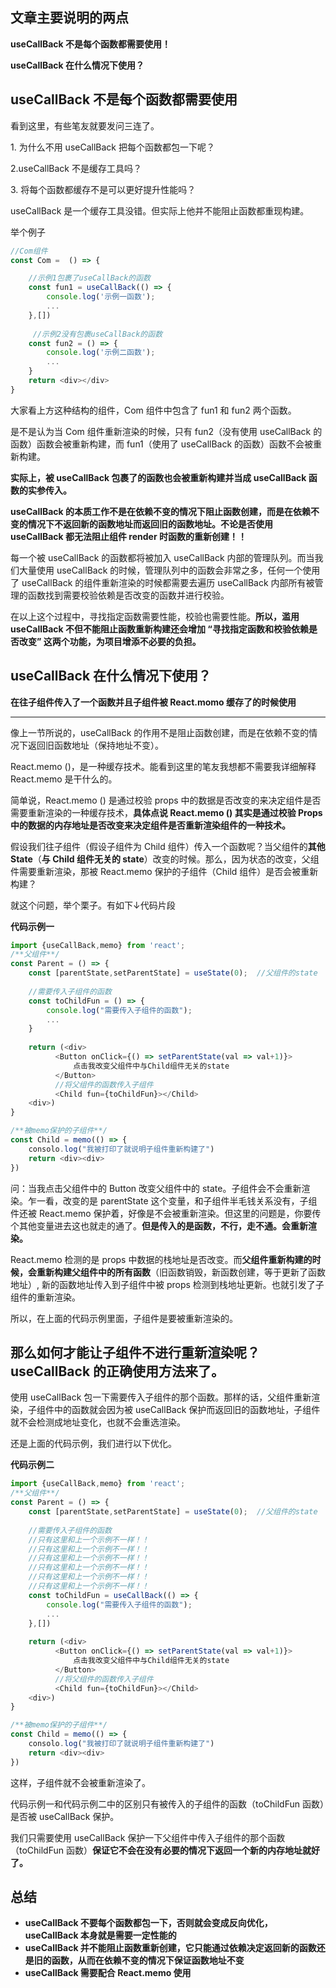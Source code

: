 ## 文章主要说明的两点

**useCallBack 不是每个函数都需要使用！**

**useCallBack 在什么情况下使用？**

## useCallBack 不是每个函数都需要使用

看到这里，有些笔友就要发问三连了。

1\. 为什么不用 useCallBack 把每个函数都包一下呢？

2.useCallBack 不是缓存工具吗？

3\. 将每个函数都缓存不是可以更好提升性能吗？

useCallBack 是一个缓存工具没错。但实际上他并不能阻止函数都重现构建。

举个例子

```js
//Com组件
const Com =  () => {

    //示例1包裹了useCallBack的函数
    const fun1 = useCallBack(() => {
        console.log('示例一函数');
        ...
    },[])
    
     //示例2没有包裹useCallBack的函数
    const fun2 = () => {
        console.log('示例二函数');
        ...
    }
    return <div></div>
}
```

大家看上方这种结构的组件，Com 组件中包含了 fun1 和 fun2 两个函数。

是不是认为当 Com 组件重新渲染的时候，只有 fun2（没有使用 useCallBack 的函数）函数会被重新构建，而 fun1（使用了 useCallBack 的函数）函数不会被重新构建。

**实际上，被 useCallBack 包裹了的函数也会被重新构建并当成 useCallBack 函数的实参传入。**

**useCallBack 的本质工作不是在依赖不变的情况下阻止函数创建，而是在依赖不变的情况下不返回新的函数地址而返回旧的函数地址。不论是否使用 useCallBack 都无法阻止组件 render 时函数的重新创建！！**

每一个被 useCallBack 的函数都将被加入 useCallBack 内部的管理队列。而当我们大量使用 useCallBack 的时候，管理队列中的函数会非常之多，任何一个使用了 useCallBack 的组件重新渲染的时候都需要去遍历 useCallBack 内部所有被管理的函数找到需要校验依赖是否改变的函数并进行校验。

在以上这个过程中，寻找指定函数需要性能，校验也需要性能。**所以，滥用 useCallBack 不但不能阻止函数重新构建还会增加 “寻找指定函数和校验依赖是否改变” 这两个功能，为项目增添不必要的负担。**

## useCallBack 在什么情况下使用？

**在往子组件传入了一个函数并且子组件被 React.momo 缓存了的时候使用**

***

像上一节所说的，useCallBack 的作用不是阻止函数创建，而是在依赖不变的情况下返回旧函数地址（保持地址不变）。

React.memo ()，是一种缓存技术。能看到这里的笔友我想都不需要我详细解释 React.memo 是干什么的。

简单说，React.memo () 是通过校验 props 中的数据是否改变的来决定组件是否需要重新渲染的一种缓存技术，**具体点说 React.memo () 其实是通过校验 Props 中的数据的内存地址是否改变来决定组件是否重新渲染组件的一种技术。**

假设我们往子组件（假设子组件为 Child 组件）传入一个函数呢？当父组件的**其他 State**（**与 Child 组件无关的 state**）改变的时候。那么，因为状态的改变，父组件需要重新渲染，那被 React.memo 保护的子组件（Child 组件）是否会被重新构建？

就这个问题，举个栗子。有如下↓代码片段

**代码示例一**

```js
import {useCallBack,memo} from 'react';
/**父组件**/
const Parent = () => {
    const [parentState,setParentState] = useState(0);  //父组件的state
    
    //需要传入子组件的函数
    const toChildFun = () => {
        console.log("需要传入子组件的函数");
        ...
    }
    
    return (<div>
          <Button onClick={() => setParentState(val => val+1)}>
              点击我改变父组件中与Child组件无关的state
          </Button>
          //将父组件的函数传入子组件
          <Child fun={toChildFun}></Child>
    <div>)
}

/**被memo保护的子组件**/
const Child = memo(() => {
    consolo.log("我被打印了就说明子组件重新构建了")
    return <div><div>
})
```

问：当我点击父组件中的 Button 改变父组件中的 state。子组件会不会重新渲染。乍一看，改变的是 parentState 这个变量，和子组件半毛钱关系没有，子组件还被 React.memo 保护着，好像是不会被重新渲染。但这里的问题是，你要传个其他变量进去这也就走的通了。**但是传入的是函数，不行，走不通。会重新渲染。**

React.memo 检测的是 props 中数据的栈地址是否改变。而**父组件重新构建的时候，会重新构建父组件中的所有函数**（旧函数销毁，新函数创建，等于更新了函数地址）, 新的函数地址传入到子组件中被 props 检测到栈地址更新。也就引发了子组件的重新渲染。

所以，在上面的代码示例里面，子组件是要被重新渲染的。

## **那么如何才能让子组件不进行重新渲染呢？useCallBack 的正确使用方法来了。**

使用 useCallBack 包一下需要传入子组件的那个函数。那样的话，父组件重新渲染，子组件中的函数就会因为被 useCallBack 保护而返回旧的函数地址，子组件就不会检测成地址变化，也就不会重选渲染。

还是上面的代码示例，我们进行以下优化。

**代码示例二**

```js
import {useCallBack,memo} from 'react';
/**父组件**/
const Parent = () => {
    const [parentState,setParentState] = useState(0);  //父组件的state
    
    //需要传入子组件的函数
    //只有这里和上一个示例不一样！！
    //只有这里和上一个示例不一样！！
    //只有这里和上一个示例不一样！！
    //只有这里和上一个示例不一样！！
    //只有这里和上一个示例不一样！！
    //只有这里和上一个示例不一样！！
    const toChildFun = useCallBack(() => {
        console.log("需要传入子组件的函数");
        ...
    },[])
    
    return (<div>
          <Button onClick={() => setParentState(val => val+1)}>
              点击我改变父组件中与Child组件无关的state
          </Button>
          //将父组件的函数传入子组件
          <Child fun={toChildFun}></Child>
    <div>)
}

/**被memo保护的子组件**/
const Child = memo(() => {
    consolo.log("我被打印了就说明子组件重新构建了")
    return <div><div>
})
```

这样，子组件就不会被重新渲染了。

代码示例一和代码示例二中的区别只有被传入的子组件的函数（toChildFun 函数）是否被 useCallBack 保护。

我们只需要使用 useCallBack 保护一下父组件中传入子组件的那个函数（toChildFun 函数）**保证它不会在没有必要的情况下返回一个新的内存地址就好了。**

## 总结

* **useCallBack 不要每个函数都包一下，否则就会变成反向优化，useCallBack 本身就是需要一定性能的**
* **useCallBack 并不能阻止函数重新创建，它只能通过依赖决定返回新的函数还是旧的函数，从而在依赖不变的情况下保证函数地址不变**
* **useCallBack 需要配合 React.memo 使用**
